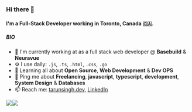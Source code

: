 ### Hi there 👋

#### I'm a Full-Stack Developer working in Toronto, Canada 🇨🇦.

##### BIO

- 🏢 I'm currently working at as a full stack web developer @ **Basebuild** & **Neuravue**
- ⚙️ I use daily: `.js`, `.ts`, `.html`, `.css`, `.go`
- 🌱 Learning all about **Open Source**, **Web Development** & **Dev OPS**
- 💬 Ping me about **Freelancing**, **javascript**, **typescript**, **development**, **System Design** & **Databases**
- 📫 Reach me: [tarunsingh.dev](https://tarunsingh.dev), [LinkedIn](https://linkedin.com/tarun7singh)

<div style="display: flex; width: 100%">
  <img src ="https://github-readme-stats.vercel.app/api?username=tarun7singh&show_icons=true&count_private=true&theme=darcula&hide_border=true&hide=starts&bg_color=00000000">
  <img src="https://github-readme-streak-stats.herokuapp.com?user=tarun7singh&theme=darcula&hide_border=true&background=FFFFFF00">
</div>
